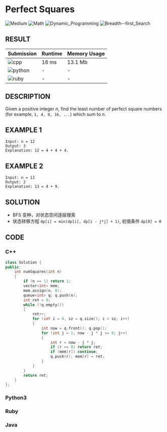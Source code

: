 # Perfect Squares

![Medium](https://img.shields.io/badge/-Medium-f0ad4e.svg) ![Math](https://img.shields.io/badge/数学-Math-007ec6.svg) ![Dynamic_Programming](https://img.shields.io/badge/动态规划-Dynamic_Programming-007ec6.svg) ![Breadth--first_Search](https://img.shields.io/badge/广度优先搜索-Breadth--first_Search-007ec6.svg)

## RESULT

| Submission                                                        | Runtime | Memory Usage |
| ----------------------------------------------------------------- | ------- | ------------ |
| ![cpp](https://img.shields.io/badge/leetcode279-cpp-f34b7d.svg)   | 16 ms   | 13.1 Mb      |
| ![python](https://img.shields.io/badge/leetcode279-py-3572A5.svg) | -       | -            |
| ![ruby](https://img.shields.io/badge/leetcode279-rb-701516.svg)   | -       | -            |

## DESCRIPTION

Given a positive integer *n*, find the least number of perfect square numbers (for example, `1, 4, 9, 16, ...`) which sum to *n*.

## EXAMPLE 1

```plain
Input: n = 12
Output: 3 
Explanation: 12 = 4 + 4 + 4.
```

## EXAMPLE 2

```plain
Input: n = 13
Output: 2
Explanation: 13 = 4 + 9.
```

## SOLUTION

* BFS 变种，对状态空间逐层搜索
* 状态转移方程 `dp[i] = min(dp[i], dp[i - j*j] + 1)`, 初值条件 `dp[0] = 0`

## CODE

### C++

```cpp
class Solution {
public:
    int numSquares(int n)
    {
        if (n == 1) return 1;
        vector<int> mem;
        mem.assign(n, 0);
        queue<int> q; q.push(n);
        int ret = 0;
        while (!q.empty())
        {
            ret++;
            for (int i = 0, sz = q.size(); i < sz; i++)
            {
                int now = q.front(); q.pop();
                for (int j = 1; now - j * j >= 0; j++)
                {
                    int r = now - j * j;
                    if (r == 0) return ret;
                    if (mem[r]) continue;
                    q.push(r); mem[r] = ret;
                }
            }
        }
        return ret;
    }
};
```

### Python3

### Ruby

### Java
